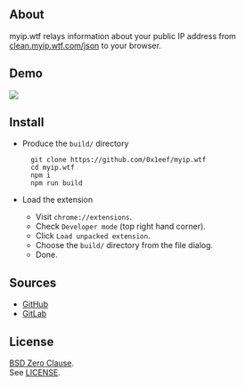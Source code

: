 ## About

myip.wtf relays information about your public IP address
from
[clean.myip.wtf.com/json](https://clean.myip.wtf.com/json)
to your browser.

## Demo

<p>
  <img src="https://raw.githubusercontent.com/0x1eef/myip.wtf/main/share/myip.wtf/myip.wtf.png">
</p>

## Install

* Produce the `build/` directory

        git clone https://github.com/0x1eef/myip.wtf
        cd myip.wtf
        npm i
        npm run build

* Load the extension
    * Visit `chrome://extensions`.
    * Check `Developer mode` (top right hand corner).
    * Click `Load unpacked extension`.
    * Choose the `build/` directory from the file dialog.
    * Done.

## Sources

* [GitHub](https://github.com/0x1eef/myip.wtf#readme)
* [GitLab](https://gitlab.com/0x1eef/myip.wtf#about)

## License

[BSD Zero Clause](https://choosealicense.com/licenses/0bsd/).
<br>
See [LICENSE](./LICENSE).
